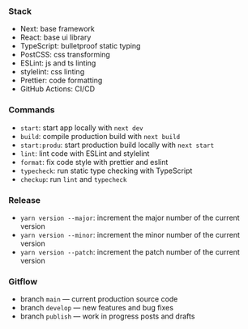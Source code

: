 ### Stack

- Next: base framework
- React: base ui library
- TypeScript: bulletproof static typing
- PostCSS: css transforming
- ESLint: js and ts linting
- stylelint: css linting
- Prettier: code formatting
- GitHub Actions: CI/CD

### Commands

- `start`: start app locally with `next dev`
- `build`: compile production build with `next build`
- `start:produ`: start production build locally with `next start`
- `lint`: lint code with ESLint and stylelint
- `format`: fix code style with prettier and eslint
- `typecheck`: run static type checking with TypeScript
- `checkup`: run `lint` and `typecheck`

### Release

- `yarn version --major`: increment the major number of the current version
- `yarn version --minor`: increment the minor number of the current version
- `yarn version --patch`: increment the patch number of the current version

### Gitflow

- branch `main` — current production source code
- branch `develop` — new features and bug fixes
- branch `publish` — work in progress posts and drafts
